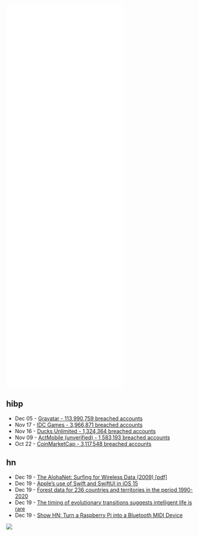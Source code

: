 ![Metrics](https://raw.githubusercontent.com/phixion/phixion/master/metrics.svg)

## hibp

<!--
for https://github.com/phixion/phixion/blob/main/.github/workflows/feeds.yml
-->
<!--START_SECTION:haveibeenpwnd-->
- Dec 05 - [Gravatar - 113,990,759 breached accounts](https://haveibeenpwned.com/PwnedWebsites#Gravatar)
- Nov 17 - [IDC Games - 3,966,871 breached accounts](https://haveibeenpwned.com/PwnedWebsites#IDCGames)
- Nov 16 - [Ducks Unlimited - 1,324,364 breached accounts](https://haveibeenpwned.com/PwnedWebsites#DucksUnlimited)
- Nov 09 - [ActMobile (unverified) - 1,583,193 breached accounts](https://haveibeenpwned.com/PwnedWebsites#ActMobile)
- Oct 22 - [CoinMarketCap - 3,117,548 breached accounts](https://haveibeenpwned.com/PwnedWebsites#CoinMarketCap)
<!--END_SECTION:haveibeenpwnd-->

## hn

<!--
for https://github.com/phixion/phixion/blob/main/.github/workflows/feeds.yml
-->
<!--START_SECTION:hn-->
- Dec 19 - [The AlohaNet: Surfing for Wireless Data (2009) [pdf]](https://www.eng.hawaii.edu/wp-content/uploads/2020/06/THE-ALOHANET-%E2%80%94-SURFING-FOR-WIRELESS-DATA.pdf)
- Dec 19 - [Apple’s use of Swift and SwiftUI in iOS 15](https://blog.timac.org/2021/1219-state-of-swift-and-swiftui-ios15/)
- Dec 19 - [Forest data for 236 countries and territories in the period 1990-2020](https://www.fao.org/forest-resources-assessment/2020/en/)
- Dec 19 - [The timing of evolutionary transitions suggests intelligent life is rare](https://www.liebertpub.com/doi/10.1089/ast.2019.2149)
- Dec 19 - [Show HN: Turn a Raspberry Pi into a Bluetooth MIDI Device](https://github.com/Mylab6/PiBluetoothMidSetup)
<!--END_SECTION:hn-->

<!--
for https://yhype.me
-->
![](https://hit.yhype.me/github/profile?user_id=13013670)

